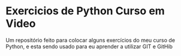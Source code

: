 # Exercicios de Python Curso em Video
 Um repositório feito para colocar alguns exercícios do meu curso de Python, e esta sendo usado para eu aprender a utilizar GIT e GitHib
